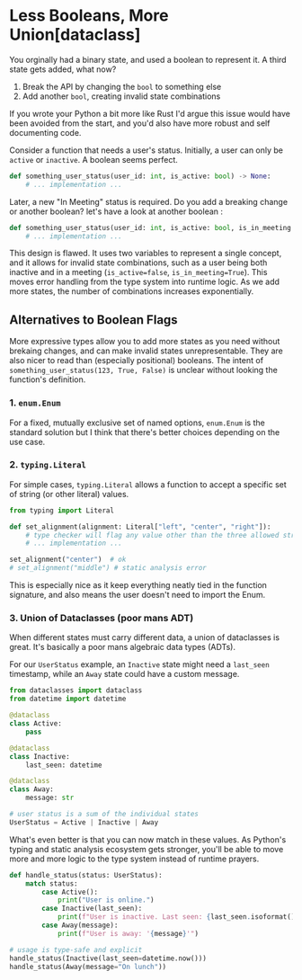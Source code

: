 # Less Booleans, More Union[dataclass]

You orginally had a binary state, and used a boolean to represent it. A third state gets added, what now?

1. Break the API by changing the `bool` to something else
2. Add another `bool`, creating invalid state combinations

If you wrote your Python a bit more like Rust I'd argue this issue would have been avoided from the start, and you'd also have more robust and self documenting code.

Consider a function that needs a user's status. Initially, a user can only be `active` or `inactive`. A boolean seems perfect.

```python
def something_user_status(user_id: int, is_active: bool) -> None:
    # ... implementation ...
```

Later, a new "In Meeting" status is required. Do you add a breaking change or another boolean? let's have a look at another boolean :

```python
def something_user_status(user_id: int, is_active: bool, is_in_meeting: bool) -> None:
    # ... implementation ...
```

This design is flawed. It uses two variables to represent a single concept, and it allows for invalid state combinations, such as a user being both inactive and in a meeting (`is_active=false`, `is_in_meeting=True`). This moves error handling from the type system into runtime logic. As we add more states, the number of combinations increases exponentially.

## Alternatives to Boolean Flags

More expressive types allow you to add more states as you need without brekaing changes, and can make invalid states unrepresentable. They are also nicer to read than (especially positional) booleans. The intent of `something_user_status(123, True, False)` is unclear without looking the function's definition.

### 1. `enum.Enum`

For a fixed, mutually exclusive set of named options, `enum.Enum` is the standard solution but I think that there's better choices depending on the use case.

### 2. `typing.Literal`

For simple cases, `typing.Literal` allows a function to accept a specific set of string (or other literal) values.

```python
from typing import Literal

def set_alignment(alignment: Literal["left", "center", "right"]):
    # type checker will flag any value other than the three allowed strings
    # ... implementation ...

set_alignment("center")  # ok
# set_alignment("middle") # static analysis error
```

This is especially nice as it keep everything neatly tied in the function signature, and also means the user doesn't need to import the Enum. 

### 3. Union of Dataclasses (poor mans ADT)

When different states must carry different data, a union of dataclasses is great. It's basically a poor mans algebraic data types (ADTs).

For our `UserStatus` example, an `Inactive` state might need a `last_seen` timestamp, while an `Away` state could have a custom message.

```python
from dataclasses import dataclass
from datetime import datetime

@dataclass
class Active:
    pass

@dataclass
class Inactive:
    last_seen: datetime

@dataclass
class Away:
    message: str

# user status is a sum of the individual states
UserStatus = Active | Inactive | Away


```

What's even better is that you can now match in these values. As Python's typing and static analysis ecosystem gets stronger, you'll be able to move more and more logic to the type system instead of runtime prayers.

```python
def handle_status(status: UserStatus):
    match status:
        case Active():
            print("User is online.")
        case Inactive(last_seen):
            print(f"User is inactive. Last seen: {last_seen.isoformat()}")
        case Away(message):
            print(f"User is away: '{message}'")

# usage is type-safe and explicit
handle_status(Inactive(last_seen=datetime.now()))
handle_status(Away(message="On lunch"))
```